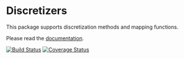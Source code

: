 # Discretizers

This package supports discretization methods and mapping functions.

Please read the [documentation](http://nbviewer.ipython.org/github/sisl/Discretizers.jl/blob/master/doc/Discretizers.ipynb).

[![Build Status](https://travis-ci.org/sisl/Discretizers.jl.svg?branch=master)](https://travis-ci.org/sisl/Discretizers.jl)
[![Coverage Status](https://coveralls.io/repos/sisl/Discretizers.jl/badge.svg)](https://coveralls.io/r/sisl/Discretizers.jl)
